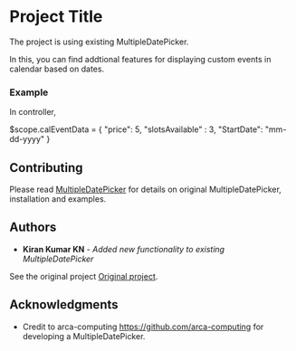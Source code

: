 # Project Title

The project is using existing MultipleDatePicker.

In this, you can find addtional features for displaying custom events in calendar based on dates.



### Example
 <multiple-date-picker  
     slot-data="calEventData">
</multiple-date-picker>

In controller,

$scope.calEventData = {
"price": 5,
"slotsAvailable" : 3,
"StartDate": "mm-dd-yyyy"
}


## Contributing

Please read [MultipleDatePicker](https://github.com/arca-computing/MultipleDatePicker) for details on original MultipleDatePicker, installation and examples.


## Authors

* **Kiran Kumar KN** - *Added new functionality to existing MultipleDatePicker* 

See the original project [Original project](https://github.com/arca-computing/MultipleDatePicker).


## Acknowledgments

* Credit to arca-computing https://github.com/arca-computing for developing a MultipleDatePicker.

